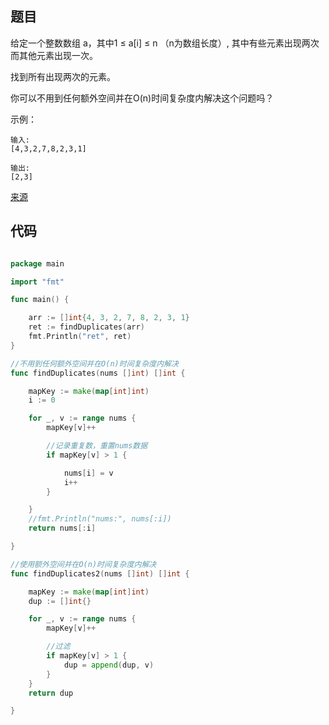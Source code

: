 ## 题目
给定一个整数数组 a，其中1 ≤ a[i] ≤ n （n为数组长度）, 其中有些元素出现两次而其他元素出现一次。

找到所有出现两次的元素。

你可以不用到任何额外空间并在O(n)时间复杂度内解决这个问题吗？

示例：
~~~
输入:
[4,3,2,7,8,2,3,1]

输出:
[2,3]
~~~

[来源](https://leetcode-cn.com/problems/find-all-duplicates-in-an-array/)
## 代码
~~~go

package main

import "fmt"

func main() {

	arr := []int{4, 3, 2, 7, 8, 2, 3, 1}
	ret := findDuplicates(arr)
	fmt.Println("ret", ret)
}

//不用到任何额外空间并在O(n)时间复杂度内解决
func findDuplicates(nums []int) []int {

	mapKey := make(map[int]int)
	i := 0

	for _, v := range nums {
		mapKey[v]++

		//记录重复数，重置nums数据
		if mapKey[v] > 1 {

			nums[i] = v
			i++
		}

	}
	//fmt.Println("nums:", nums[:i])
	return nums[:i]

}

//使用额外空间并在O(n)时间复杂度内解决
func findDuplicates2(nums []int) []int {

	mapKey := make(map[int]int)
	dup := []int{}

	for _, v := range nums {
		mapKey[v]++

		//过滤
		if mapKey[v] > 1 {
			dup = append(dup, v)
		}
	}
	return dup

}

~~~
